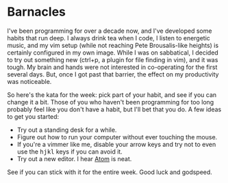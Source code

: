 # Barnacles

I've been programming for over a decade now, and I've developed some habits that run deep. I always drink tea when I code, I listen to energetic music, and my vim setup (while not reaching Pete Brousalis-like heights) is certainly configured in my own image. While I was on sabbatical, I decided to try out something new (ctrl+p, a plugin for file finding in vim), and it was tough. My brain and hands were not interested in co-operating for the first several days. But, once I got past that barrier, the effect on my productivity was noticeable.

So here's the kata for the week: pick part of your habit, and see if you can change it a bit. Those of you who haven't been programming for too long probably feel like you don't have a habit, but I'll bet that you do. A few ideas to get you started:

* Try out a standing desk for a while.
* Figure out how to run your computer without ever touching the mouse.
* If you're a vimmer like me, disable your arrow keys and try not to even use the <kbd>h</kbd><kbd>j</kbd><kbd>k</kbd><kbd>l</kbd> keys if you can avoid it.
* Try out  a new editor. I hear [Atom](https://atom.io/) is neat.


See if you can stick with it for the entire week. Good luck and godspeed.
